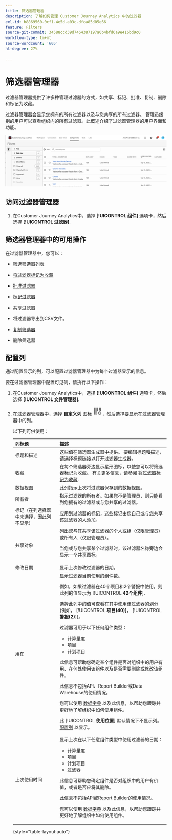 ```yaml
---
title: 筛选器管理器
description: 了解如何管理 Customer Journey Analytics 中的过滤器
exl-id: b8869560-0cf1-4e5d-a03c-dfca85d05e66
feature: Filters
source-git-commit: 34588ccd39d7464387197a0b4bfd6a9e416bd9c0
workflow-type: tm+mt
source-wordcount: '605'
ht-degree: 27%

---
```


# 筛选器管理器

过滤器管理器提供了许多种管理过滤器的方式，如共享、标记、批准、复制、删除和标记为收藏。

过滤器管理器会显示您拥有的所有过滤器以及与您共享的所有过滤器。 管理员级别的用户可以查看组织内的所有过滤器。此概述介绍了过滤器管理器的用户界面和功能。

![](assets/filter-manager-ui.png)

## 访问过滤器管理器

1. 在Customer Journey Analytics中，选择 **[!UICONTROL 组件]** 选项卡，然后选择 **[!UICONTROL 过滤器]**.

## 筛选器管理器中的可用操作

在过滤器管理器中，您可以：

* [筛选筛选器列表](/help/components/filters/filters-filter.md)

* [将过滤器标记为收藏](/help/components/filters/filters-favorite.md)

* [批准过滤器](/help/components/filters/filters-approve.md)

* [标记过滤器](/help/components/filters/filters-tag.md)

* [共享过滤器](/help/components/filters/filters-share.md)

* 将过滤器导出到CSV文件。

* [复制筛选器](/help/components/filters/filters-copy.md)

* 删除筛选器

## 配置列

通过配置显示的列，可以配置过滤器管理器中为每个过滤器显示的信息。

要在过滤器管理器中配置可见列，请执行以下操作：

1. 在Customer Journey Analytics中，选择 **[!UICONTROL 组件]** 选项卡，然后选择 **[!UICONTROL 文件管理器]**.

1. 在过滤器管理器中，选择 **自定义列** 图标 ![自定义列图标](assets/customize-columns-icon.png)，然后选择要显示在过滤器管理器中的列。

   以下列可供使用：

   | 列标题 | 描述 |
   |---|---|
   | 标题和描述 | 这些值在筛选器生成器中提供。 要编辑标题和描述，请选择标题链接以打开过滤器生成器。 |
   | 收藏 | 在每个筛选器旁边显示星形图标，以使您可以将筛选器标记为收藏。 有关更多信息，请参阅 [将过滤器标记为收藏](/help/components/filters/filters-favorite.md). |
   | 数据视图 | 此列指示上次将过滤器保存到的数据视图。 |
   | 所有者 | 指示过滤器的所有者。如果您不是管理员，则只能看到您拥有的过滤器或与您共享的过滤器。 |
   | 标记（在列选择器中未选择，因此列不显示） | 应用到过滤器的标记，这些标记由您自己或与您共享该过滤器的人添加。 |
   | 共享对象 | 列出您与其共享该过滤器的个人或组（仅限管理员）或所有人（仅限管理员）。 <p>当您或与您共享某个过滤器时，该过滤器名称旁边会显示一个共享图标。</p> |
   | 修改日期 | 显示上次修改过滤器的日期。 |
   | 用在 | 显示过滤器当前使用的组件数。 <p>例如，如果过滤器在40个项目和2个警报中使用，则此列的值显示为 [!UICONTROL **42个组件**].</p> <p>选择此列中的值可查看在其中使用该过滤器的划分(例如， [!UICONTROL **项目(40)**]， [!UICONTROL **警报(2)**])。</p><p>过滤器可用于以下任何组件类型：</p> <ul><li>计算量度</li><li>项目</li><li>计划项目</li></ul><p>此信息可帮助您确定某个组件是否对组织中的用户有用、在何处使用该组件以及是否需要删除或修改该组件。</p><p>此信息不包括API、Report Builder或Data Warehouse的使用情况。</p><p>您可以使用 [数据字典](/help/components/data-dictionary/data-dictionary-overview.md) 以及此信息，以帮助您跟踪并更好地了解组织中如何使用组件。</p><p>此 [!UICONTROL **使用位置**] 默认情况下不显示列。 [配置列](#configure-columns) 以显示。</p> |
   | 上次使用时间 | 显示上次在以下任意组件类型中使用过滤器的日期： <ul><li>计算量度</li><li>项目</li><li>计划项目</li><li>过滤器</li></ul> <p>此信息可帮助您确定组件是否对组织中的用户有价值，或者是否应将其删除。</p><p>此信息不包括API或Report Builder的使用情况。</p><p>您可以使用 [数据字典](/help/components/data-dictionary/data-dictionary-overview.md) 以及此信息，以帮助您跟踪并更好地了解组织中如何使用组件。 |

   {style="table-layout:auto"}
